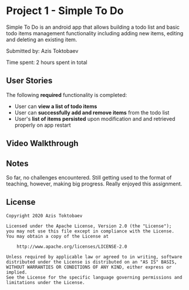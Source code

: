 # Project 1 - Simple To Do

Simple To Do is an android app that allows building a todo list and basic todo items management functionality including adding new items, editing and deleting an existing item.

Submitted by: Azis Toktobaev

Time spent: 2 hours spent in total

## User Stories

The following **required** functionality is completed:

* User can **view a list of todo items**
* User can **successfully add and remove items** from the todo list
* User's **list of items persisted** upon modification and and retrieved properly on app restart

## Video Walkthrough

## Notes

So far, no challenges encountered. Still getting used to the format of teaching, however, making big progress. Really enjoyed this assignment.

## License

    Copyright 2020 Azis Toktobaev

    Licensed under the Apache License, Version 2.0 (the "License");
    you may not use this file except in compliance with the License.
    You may obtain a copy of the License at

        http://www.apache.org/licenses/LICENSE-2.0

    Unless required by applicable law or agreed to in writing, software
    distributed under the License is distributed on an "AS IS" BASIS,
    WITHOUT WARRANTIES OR CONDITIONS OF ANY KIND, either express or implied.
    See the License for the specific language governing permissions and
    limitations under the License.
